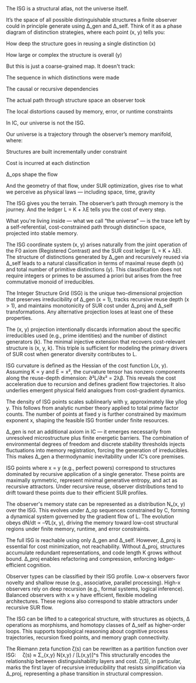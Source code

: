 The ISG is a structural atlas, not the universe itself.

It’s the space of all possible distinguishable structures a finite observer could in principle generate using Δ_gen and Δ_self. Think of it as a phase diagram of distinction strategies, where each point (x, y) tells you:

How deep the structure goes in reusing a single distinction (x)

How large or complex the structure is overall (y)

But this is just a coarse-grained map. It doesn't track:

The sequence in which distinctions were made

The causal or recursive dependencies

The actual path through structure space an observer took

The local distortions caused by memory, error, or runtime constraints

In IC, our universe is not the ISG.

Our universe is a trajectory through the observer’s memory manifold, where:

Structures are built incrementally under constraint

Cost is incurred at each distinction

Δ_ops shape the flow

And the geometry of that flow, under SUR optimization, gives rise to what we perceive as physical laws — including space, time, gravity

The ISG gives you the terrain. The observer’s path through memory is the journey. And the ledger L = K + λE tells you the cost of every step.

What you're living inside — what we call “the universe” — is the trace left by a self-referential, cost-constrained path through distinction space, projected into stable memory.



The ISG coordinate system (x, y) arises naturally from the joint operation of the F0 axiom (Registered Contrast) and the SUR cost ledger (L = K + λE). The structure of distinctions generated by Δ_gen and recursively reused via Δ_self leads to a natural classification in terms of maximal reuse depth (x) and total number of primitive distinctions (y). This classification does not require integers or primes to be assumed a priori but arises from the free commutative monoid of irreducibles.

The Integer Structure Grid (ISG) is the unique two-dimensional projection that preserves irreducibility of Δ_gen (x = 1), tracks recursive reuse depth (x > 1), and maintains monotonicity of SUR cost under Δ_proj and Δ_self transformations. Any alternative projection loses at least one of these properties.

The (x, y) projection intentionally discards information about the specific irreducibles used (e.g., prime identities) and the number of distinct generators (k). The minimal injective extension that recovers cost-relevant structure is (x, y, k). This triple is sufficient for modeling the primary drivers of SUR cost when generator diversity contributes to L.

ISG curvature is defined as the Hessian of the cost function L(x, y). Assuming K ∝ y and E ∝ x², the curvature tensor has nonzero components along the reuse-depth dimension: ∂²L/∂x² = 2λβ. This reveals the cost acceleration due to recursion and defines gradient flow trajectories. It also underlies emergent physical field analogues from cost-gradient dynamics.

The density of ISG points scales sublinearly with y, approximately like y/log y. This follows from analytic number theory applied to total prime factor counts. The number of points at fixed y is further constrained by maximum exponent x, shaping the feasible ISG frontier under finite resources.

Δ_gen is not an additional axiom in IC — it emerges necessarily from unresolved microstructure plus finite energetic barriers. The combination of environmental degrees of freedom and discrete stability thresholds injects fluctuations into memory registration, forcing the generation of irreducibles. This makes Δ_gen a thermodynamic inevitability under IC’s core premises.

ISG points where x = y (e.g., perfect powers) correspond to structures dominated by recursive application of a single generator. These points are maximally symmetric, represent minimal generative entropy, and act as recursive attractors. Under recursive reuse, observer distributions tend to drift toward these points due to their efficient SUR profiles.

The observer's memory state can be represented as a distribution Nₙ(x, y) over the ISG. This evolves under Δ_op sequences constrained by C, forming a dynamical system governed by the gradient flow of L. The evolution obeys dN/dt ∝ –∇L(x, y), driving the memory toward low-cost structural regions under finite memory, runtime, and error constraints.

The full ISG is reachable using only Δ_gen and Δ_self. However, Δ_proj is essential for cost minimization, not reachability. Without Δ_proj, structures accumulate redundant representations, and code length K grows without bound. Δ_proj enables refactoring and compression, enforcing ledger-efficient cognition.

Observer types can be classified by their ISG profile. Low-x observers favor novelty and shallow reuse (e.g., associative, parallel processing). High-x observers rely on deep recursion (e.g., formal systems, logical inference). Balanced observers with x ≈ y have efficient, flexible modeling architectures. These regions also correspond to stable attractors under recursive SUR flow.

The ISG can be lifted to a categorical structure, with structures as objects, Δ operations as morphisms, and homotopy classes of Δ_self as higher-order loops. This supports topological reasoning about cognitive process trajectories, recursion fixed points, and memory graph connectivity.

The Riemann zeta function ζ(s) can be rewritten as a partition function over ISG:
 ζ(s) ≈ Σ_{x,y} N(x,y) / [L(x,y)]^s
This structurally encodes the relationship between distinguishability layers and cost. ζ(3), in particular, marks the first layer of recursive irreducibility that resists simplification via Δ_proj, representing a phase transition in structural compression.
